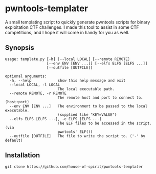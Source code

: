 # pwntools-templater

A small templating script to quickly generate pwntools scripts for binary exploitation CTF challenges.
I made this tool to assist in some CTF competitions, and I hope it will come in handy for you as well.

## Synopsis

```
usage: template.py [-h] [--local LOCAL] [--remote REMOTE]
                   [--env ENV [ENV ...]] [--elfs ELFS [ELFS ...]]
                   [--outfile [OUTFILE]]

optional arguments:
  -h, --help            show this help message and exit
  --local LOCAL, -l LOCAL
                        The local executable path.
  --remote REMOTE, -r REMOTE
                        The remote host and port to connect to. (host:port)
  --env ENV [ENV ...]   The environment to be passed to the local executable.
                        (supplied like "KEY=VALUE")
  --elfs ELFS [ELFS ...], -e ELFS [ELFS ...]
                        The ELF files to be accessed in the script. (via
                        pwntools' ELF())
  --outfile [OUTFILE]   The file to write the script to. ('-' by default)
```

## Installation
```
git clone https://github.com/house-of-spirit/pwntools-templater
```
